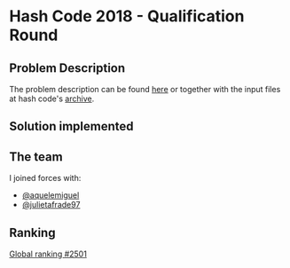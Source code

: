 # Hash Code 2018 - Qualification Round

## Problem Description

The problem description can be found [here](https://storage.googleapis.com/coding-competitions.appspot.com/HC/2018/hashcode2018_qualification_task.pdf) or together with the input files at hash code's [archive](https://codingcompetitions.withgoogle.com/hashcode/archive).

## Solution implemented


## The team

I joined forces with:
- [@aquelemiguel](https://github.com/aquelemiguel)
- [@julietafrade97](https://github.com/julietafrade97)

## Ranking

[Global ranking #2501](https://codingcompetitions.withgoogle.com/hashcode/archive/2018)

